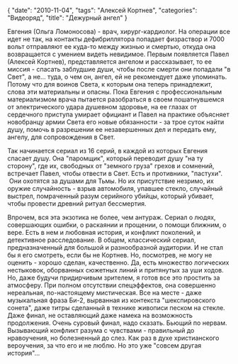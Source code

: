 {
   "date": "2010-11-04",
   "tags": "Алексей Кортнев",
   "categories": "Видеоряд",
   "title": "Дежурный ангел"
}

Евгения (Ольга Ломоносова) - врач, хирург-кардиолог. На операции все идет не так, на контакты дефибриллятора попадает физраствор и 7000 вольт отправляют ее куда-то между жизнью и смертью, откуда она возвращается с умением видеть невидимое. Первым появляется Павел (Алексей Кортнев), представляется ангелом и рассказывает, то ее миссия - спасать заблудшие души, чтобы после смерти они попадали "в Свет", а не... туда, о чем он, ангел, ей не рекомендует даже упоминать. Потому что для воинов Света, к которым она теперь принадлежит, слова эти материальны и опасны. Пока Евгения с профессиональным материализмом врача пытается разобраться в своем пошатнувшемся от электрического удара душевном здоровье, на ее глазах от сердечного приступа умирает официант и Павел на практике объясняет новобранцу армии Света его новые обязанности - за трое суток найти душу, помочь в разрешении ее незавершенных дел и передать ему, ангелу, для сопровождения в Свет.

Так начинается сериал из 16 серий, в каждой из которых Евгения спасает душу. Она "паромщик", который переводит душу "на ту сторону", где их, свободных от "земного груза" грехов и сомнений, встречает Павел, чтобы отвести в Свет. Есть и противники, "пастухи".  Они охотятся за душами для Тьмы. Но их присутствие незримо, их оружие случайность - взрыв автомобиля, упавшее стекло, случайный выстрел, помраченный разум серийного убийцы, который убивает, чтобы провести древний ритуал бессмертия.

Впрочем, вся эта экзотика не более, чем антураж. Сериал о людях, совершающих ошибки, о раскаянии и прощении, о помощи ближним, о вере. Есть в нем и любовная история, и конфликт поколений, и детективное расследование. В общем, классический сериал, предназначенный для большой и разнообразной аудитории. И не стал бы я его смотреть, если бы не Кортнев. Но, посмотрев, не могу не оценить - хорошо сделан, качественно. Да, есть множество логических нестыковок, оборванных сюжетных линий и притянутых за уши ходов. Но, даже будучи придирчивым зрителем, я готов все это простить за атмосферу. При полном отсутствии спецэффектов, она совершенно нереальная, по-настоящему мистическая. Все на месте - даже музыкальная фраза Би-2, вырванная из контекста "шекспировского сонета", даже титры сделанный в технике живописи песком на стекле. Даже финал, не оставляющий даже намека на возможность продолжения. Очень суровый финал, надо сказать. Бьющий по нервам. Вызывающий конфликт разума с чувствами - правильный до нравоучения, но болезненный до слез. Как раз в духе христианского вероучения, за что его и не люблю. Но это уже "совсем другая история"...
